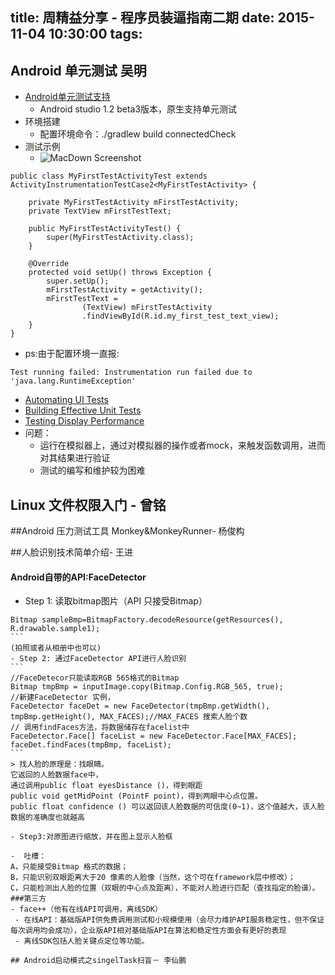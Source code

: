 title: 周精益分享 - 程序员装逼指南二期
date: 2015-11-04  10:30:00
tags:
---
## Android 单元测试  吴明
- [Android单元测试支持](https://developer.android.com/intl/zh-cn/training/activity-testing/preparing-activity-testing.html)
	- Android studio 1.2 beta3版本，原生支持单元测试
- 环境搭建 
	- 配置环境命令：./gradlew build connectedCheck  
- 测试示例	
	-  ![MacDown Screenshot](http://7xn0ue.com1.z0.glb.clouddn.com/420E036F-4D69-47F4-A639-5A5B294F7BDD.png)
	
```
public class MyFirstTestActivityTest extends ActivityInstrumentationTestCase2<MyFirstTestActivity> {

    private MyFirstTestActivity mFirstTestActivity;
    private TextView mFirstTestText;

    public MyFirstTestActivityTest() {
        super(MyFirstTestActivity.class);
    }

    @Override
    protected void setUp() throws Exception {
        super.setUp();
        mFirstTestActivity = getActivity();
        mFirstTestText =
                (TextView) mFirstTestActivity
                .findViewById(R.id.my_first_test_text_view);
    }
}

```
- ps:由于配置环境一直报:

```
Test running failed: Instrumentation run failed due to 'java.lang.RuntimeException'

```

- [Automating UI Tests](https://developer.android.com/intl/zh-cn/training/testing/ui-testing/index.html)
- [Building Effective Unit Tests](https://developer.android.com/intl/zh-cn/training/testing/unit-testing/index.html)
- [Testing Display  Performance](https://developer.android.com/intl/zh-cn/training/testing/performance.html)
- 问题：
	-  运行在模拟器上，通过对模拟器的操作或者mock，来触发函数调用，进而对其结果进行验证
	-  测试的编写和维护较为困难



## Linux 文件权限入门 - 曾铭

##Android 压力测试工具 Monkey&MonkeyRunner- 杨俊构

##人脸识别技术简单介绍- 王进
#### Android自带的API:FaceDetector
  - Step 1: 读取bitmap图片（API 只接受Bitmap）
  ````
  Bitmap sampleBmp=BitmapFactory.decodeResource(getResources(), R.drawable.sample1);
  ```
  (拍照或者从相册中也可以)
  - Step 2: 通过FaceDetector API进行人脸识别
  ```
  //FaceDetecor只能读取RGB 565格式的Bitmap
  Bitmap tmpBmp = inputImage.copy(Bitmap.Config.RGB_565, true);
  //新建FaceDetector 实例，
  FaceDetector faceDet = new FaceDetector(tmpBmp.getWidth(), tmpBmp.getHeight(), MAX_FACES);//MAX_FACES 搜索人脸个数
  // 调用findFaces方法，将数据储存在facelist中
  FaceDetector.Face[] faceList = new FaceDetector.Face[MAX_FACES];
faceDet.findFaces(tmpBmp, faceList);
  ```
  > 找人脸的原理是：找眼睛。
  它返回的人脸数据face中，
  通过调用public float eyesDistance ()，得到眼距
  public void getMidPoint (PointF point)，得到两眼中心点位置。
  public float confidence () 可以返回该人脸数据的可信度(0~1)，这个值越大，该人脸数据的准确度也就越高
  
  - Step3:对原图进行缩放，并在图上显示人脸框
 
 -  吐槽：
 A，只能接受Bitmap 格式的数据；
 B，只能识别双眼距离大于20 像素的人脸像（当然，这个可在framework层中修改）；
 C，只能检测出人脸的位置（双眼的中心点及距离），不能对人脸进行匹配（查找指定的脸谱）。 
###第三方
 - face++（他有在线API可调用，离线SDK）
   - 在线API：基础版API供免费调用测试和小规模使用（会尽力维护API服务稳定性，但不保证每次调用均会成功），企业版API相对基础版API在算法和稳定性方面会有更好的表现
   - 离线SDK包括人脸关键点定位等功能。

## Android启动模式之singelTask扫盲－ 李仙鹏

